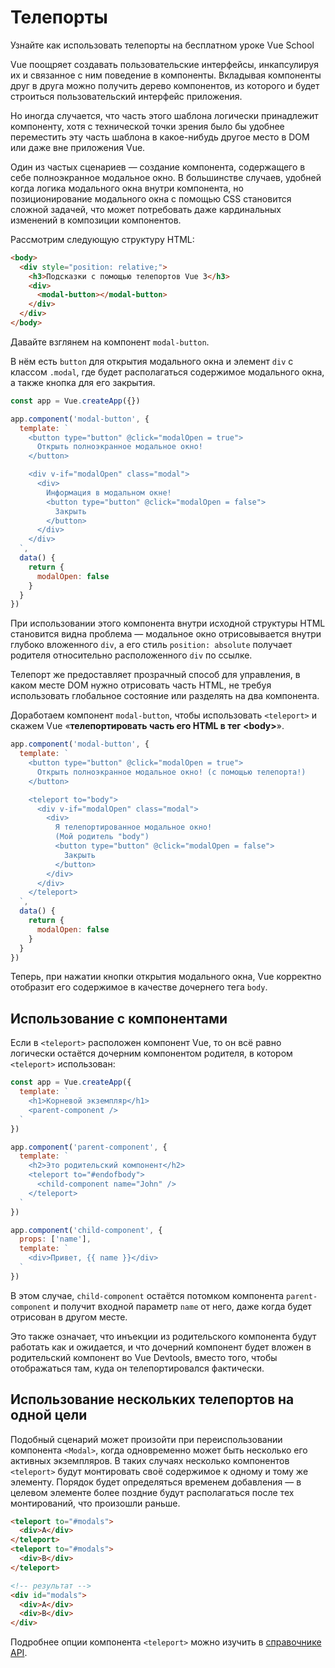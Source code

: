 # Телепорты

<VideoLesson href="https://vueschool.io/lessons/vue-3-teleport?friend=vuejs" title="Узнайте как использовать телепорты на бесплатном уроке Vue School">Узнайте как использовать телепорты на бесплатном уроке Vue School</VideoLesson>

Vue поощряет создавать пользовательские интерфейсы, инкапсулируя их и связанное с ним поведение в компоненты. Вкладывая компоненты друг в друга можно получить дерево компонентов, из которого и будет строиться пользовательский интерфейс приложения.

Но иногда случается, что часть этого шаблона логически принадлежит компоненту, хотя с технической точки зрения было бы удобнее переместить эту часть шаблона в какое-нибудь другое место в DOM или даже вне приложения Vue.

Один из частых сценариев — создание компонента, содержащего в себе полноэкранное модальное окно. В большинстве случаев, удобней когда логика модального окна внутри компонента, но позиционирование модального окна с помощью CSS становится сложной задачей, что может потребовать даже кардинальных изменений в композиции компонентов.

Рассмотрим следующую структуру HTML:

```html
<body>
  <div style="position: relative;">
    <h3>Подсказки с помощью телепортов Vue 3</h3>
    <div>
      <modal-button></modal-button>
    </div>
  </div>
</body>
```

Давайте взглянем на компонент `modal-button`.

В нём есть `button` для открытия модального окна и элемент `div` с классом `.modal`, где будет располагаться содержимое модального окна, а также кнопка для его закрытия.

```js
const app = Vue.createApp({})

app.component('modal-button', {
  template: `
    <button type="button" @click="modalOpen = true">
      Открыть полноэкранное модальное окно!
    </button>

    <div v-if="modalOpen" class="modal">
      <div>
        Информация в модальном окне!
        <button type="button" @click="modalOpen = false">
          Закрыть
        </button>
      </div>
    </div>
  `,
  data() {
    return {
      modalOpen: false
    }
  }
})
```

При использовании этого компонента внутри исходной структуры HTML становится видна проблема — модальное окно отрисовывается внутри глубоко вложенного `div`, а его стиль `position: absolute` получает родителя относительно расположенного `div` по ссылке.

Телепорт же предоставляет прозрачный способ для управления, в каком месте DOM нужно отрисовать часть HTML, не требуя использовать глобальное состояние или разделять на два компонента.

Доработаем компонент `modal-button`, чтобы использовать `<teleport>` и скажем Vue «**телепортировать часть его HTML в тег \<body\>**».

```js
app.component('modal-button', {
  template: `
    <button type="button" @click="modalOpen = true">
      Открыть полноэкранное модальное окно! (с помощью телепорта!)
    </button>

    <teleport to="body">
      <div v-if="modalOpen" class="modal">
        <div>
          Я телепортированное модальное окно!
          (Мой родитель "body")
          <button type="button" @click="modalOpen = false">
            Закрыть
          </button>
        </div>
      </div>
    </teleport>
  `,
  data() {
    return {
      modalOpen: false
    }
  }
})
```

Теперь, при нажатии кнопки открытия модального окна, Vue корректно отобразит его содержимое в качестве дочернего тега `body`.

<common-codepen-snippet title="Телепорты Vue 3" slug="gOPNvjR" tab="js,result" />

## Использование с компонентами

Если в `<teleport>` расположен компонент Vue, то он всё равно логически остаётся дочерним компонентом родителя, в котором `<teleport>` использован:

```js
const app = Vue.createApp({
  template: `
    <h1>Корневой экземпляр</h1>
    <parent-component />
  `
})

app.component('parent-component', {
  template: `
    <h2>Это родительский компонент</h2>
    <teleport to="#endofbody">
      <child-component name="John" />
    </teleport>
  `
})

app.component('child-component', {
  props: ['name'],
  template: `
    <div>Привет, {{ name }}</div>
  `
})
```

В этом случае, `child-component` остаётся потомком компонента `parent-component` и получит входной параметр `name` от него, даже когда  будет отрисован в другом месте.

Это также означает, что инъекции из родительского компонента будут работать как и ожидается, и что дочерний компонент будет вложен в родительский компонент во Vue Devtools, вместо того, чтобы отображаться там, куда он телепортировался фактически.

## Использование нескольких телепортов на одной цели

Подобный сценарий может произойти при переиспользовании компонента `<Modal>`, когда одновременно может быть несколько его активных экземпляров. В таких случаях несколько компонентов `<teleport>` будут монтировать своё содержимое к одному и тому же элементу. Порядок будет определяться временем добавления — в целевом элементе более поздние будут располагаться после тех монтирований, что произошли раньше.

```html
<teleport to="#modals">
  <div>A</div>
</teleport>
<teleport to="#modals">
  <div>B</div>
</teleport>

<!-- результат -->
<div id="modals">
  <div>A</div>
  <div>B</div>
</div>
```

Подробнее опции компонента `<teleport>` можно изучить в [справочнике API](../api/built-in-components.md#teleport).
